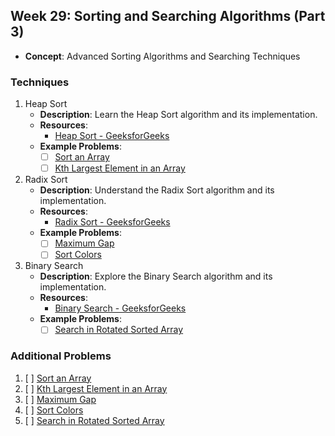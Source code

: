 ## Week 29: Sorting and Searching Algorithms (Part 3)

- **Concept**: Advanced Sorting Algorithms and Searching Techniques

### Techniques

1. Heap Sort
   - **Description**: Learn the Heap Sort algorithm and its implementation.
   - **Resources**:
     - [Heap Sort - GeeksforGeeks](https://www.geeksforgeeks.org/heap-sort/)
   - **Example Problems**:
     - [ ] [Sort an Array](https://leetcode.com/problems/sort-an-array/)
     - [ ] [Kth Largest Element in an Array](https://leetcode.com/problems/kth-largest-element-in-an-array/)

2. Radix Sort
   - **Description**: Understand the Radix Sort algorithm and its implementation.
   - **Resources**:
     - [Radix Sort - GeeksforGeeks](https://www.geeksforgeeks.org/radix-sort/)
   - **Example Problems**:
     - [ ] [Maximum Gap](https://leetcode.com/problems/maximum-gap/)
     - [ ] [Sort Colors](https://leetcode.com/problems/sort-colors/)

3. Binary Search
   - **Description**: Explore the Binary Search algorithm and its implementation.
   - **Resources**:
     - [Binary Search - GeeksforGeeks](https://www.geeksforgeeks.org/binary-search/)
   - **Example Problems**:
     - [ ] [Search in Rotated Sorted Array](https://leetcode.com/problems/search-in-rotated-sorted-array/)

### Additional Problems

1. [ ] [Sort an Array](https://leetcode.com/problems/sort-an-array/)
2. [ ] [Kth Largest Element in an Array](https://leetcode.com/problems/kth-largest-element-in-an-array/)
3. [ ] [Maximum Gap](https://leetcode.com/problems/maximum-gap/)
4. [ ] [Sort Colors](https://leetcode.com/problems/sort-colors/)
5. [ ] [Search in Rotated Sorted Array](https://leetcode.com/problems/search-in-rotated-sorted-array/)
